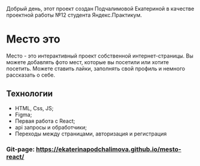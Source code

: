 Добрый день, этот проект создан Подчалимовой Екатериной в качестве проектной работы №12 студента Яндекс.Практикум.

# Место это

Место - это интерактивный проект собственной интернет-страницы. Вы можете добавлять фото мест, которые вы посетили или
хотите посетить. Можете ставить лайки, заполнять свой профиль и немного рассказать о себе.

## Технологии

- HTML, Css, JS;
- Figma;
- Первая работа с React;
- api запросы и обработчики;
- Переходы между страницами, авторизация и регистрация

### Git-page: https://ekaterinapodchalimova.github.io/mesto-react/
